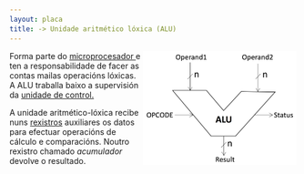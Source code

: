 ```yaml
---
layout: placa
title: -> Unidade aritmético lóxica (ALU)
---
```

   <img style="float:right" height="200px"  alt="unidade aritmético lóxica" src="/imaxes/alu.png">

Forma parte do [microprocesador ]({{site.url}}/placa/02cpu) e ten a responsabilidade de facer as contas mailas operacións lóxicas. A ALU traballa baixo a supervisión da [unidade de control.]({{site.url}}/placa/04UC)


A unidade aritmético-lóxica recibe nuns [rexistros]({{site.url}}/placa/10rexistros) auxiliares os datos para efectuar operacións de cálculo e comparacións. Noutro rexistro chamado _acumulador_ devolve o resultado.
